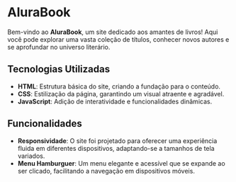 # AluraBook

Bem-vindo ao **AluraBook**, um site dedicado aos amantes de livros! Aqui você pode explorar uma vasta coleção de títulos, conhecer novos autores e se aprofundar no universo literário.

## Tecnologias Utilizadas

- **HTML**: Estrutura básica do site, criando a fundação para o conteúdo.
- **CSS**: Estilização da página, garantindo um visual atraente e agradável.
- **JavaScript**: Adição de interatividade e funcionalidades dinâmicas.

## Funcionalidades

- **Responsividade**: O site foi projetado para oferecer uma experiência fluida em diferentes dispositivos, adaptando-se a tamanhos de tela variados.
- **Menu Hamburguer**: Um menu elegante e acessível que se expande ao ser clicado, facilitando a navegação em dispositivos móveis.
